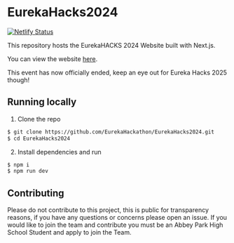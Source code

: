 # EurekaHacks2024

[![Netlify Status](https://api.netlify.com/api/v1/badges/959d847d-5fa6-40df-b44c-e01d08e6b8ce/deploy-status)](https://app.netlify.com/sites/eureka2024/deploys)

This repository hosts the EurekaHACKS 2024 Website built with Next.js.

You can view the website [here](https://eurekahacks.ca/).

This event has now officially ended, keep an eye out for Eureka Hacks 2025 though!

## Running locally

1. Clone the repo

```bash
$ git clone https://github.com/EurekaHackathon/EurekaHacks2024.git
$ cd EurekaHacks2024
```

2. Install dependencies and run

```bash
$ npm i
$ npm run dev
```

## Contributing

Please do not contribute to this project, this is public for transparency reasons, if you have any questions or concerns please open an issue. If you would like to join the team and contribute you must be an Abbey Park High School Student and apply to join the Team.
